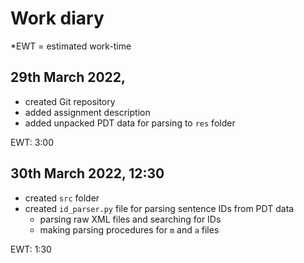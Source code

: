 # Work diary
*EWT = estimated work-time

## 29th March 2022,

- created Git repository
- added assignment description
- added unpacked PDT data for parsing to <code>res</code> folder

EWT: 3:00

## 30th March 2022, 12:30

- created <code>src</code> folder
- created <code>id_parser.py</code> file for parsing sentence IDs from PDT data
    - parsing raw XML files and searching for IDs
    - making parsing procedures for <code>m</code> and <code>a</code> files

EWT: 1:30
